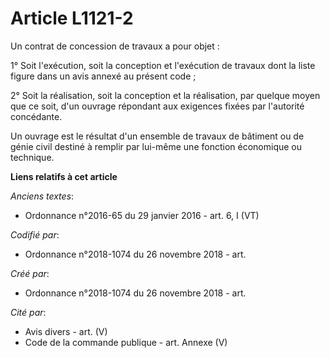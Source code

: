 # Article L1121-2

Un contrat de concession de travaux a pour objet :

1° Soit l'exécution, soit la conception et l'exécution de travaux dont la liste figure dans un avis annexé au présent code ;

2° Soit la réalisation, soit la conception et la réalisation, par quelque moyen que ce soit, d'un ouvrage répondant aux
exigences fixées par l'autorité concédante.

Un ouvrage est le résultat d'un ensemble de travaux de bâtiment ou de génie civil destiné à remplir par lui-même une fonction
économique ou technique.

**Liens relatifs à cet article**

_Anciens textes_:

  - Ordonnance n°2016-65 du 29 janvier 2016 - art. 6, I (VT)

_Codifié par_:

  - Ordonnance n°2018-1074 du 26 novembre 2018 - art.

_Créé par_:

  - Ordonnance n°2018-1074 du 26 novembre 2018 - art.

_Cité par_:

  - Avis divers - art. (V)
  - Code de la commande publique - art. Annexe (V)
